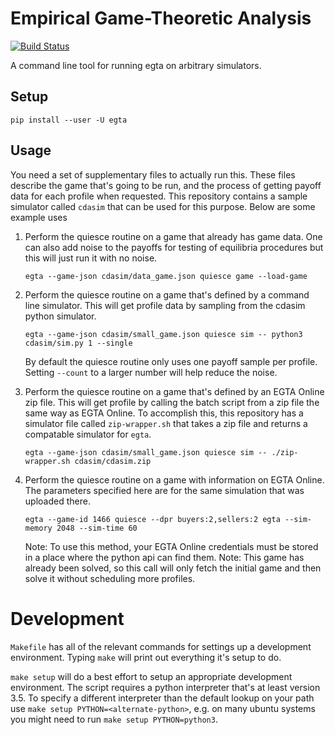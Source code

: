 Empirical Game-Theoretic Analysis
=================================

[![Build Status](https://img.shields.io/travis/egtaonline/quiesce.svg?style=flat-square)](https://travis-ci.org/egtaonline/quiesce)

A command line tool for running egta on arbitrary simulators.

Setup
-----

```
pip install --user -U egta
```

Usage
-----

You need a set of supplementary files to actually run this.
These files describe the game that's going to be run, and the process of getting payoff data for each profile when requested.
This repository contains a sample simulator called `cdasim` that can be used for this purpose.
Below are some example uses

1. Perform the quiesce routine on a game that already has game data.
   One can also add noise to the payoffs for testing of equilibria procedures but this will just run it with no noise.

   ```
   egta --game-json cdasim/data_game.json quiesce game --load-game
   ```

2. Perform the quiesce routine on a game that's defined by a command line simulator.
   This will get profile data by sampling from the cdasim python simulator.

   ```
   egta --game-json cdasim/small_game.json quiesce sim -- python3 cdasim/sim.py 1 --single
   ```

   By default the quiesce routine only uses one payoff sample per profile.
   Setting `--count` to a larger number will help reduce the noise.

3. Perform the quiesce routine on a game that's defined by an EGTA Online zip file.
   This will get profile by calling the batch script from a zip file the same way as EGTA Online.
   To accomplish this, this repository has a simulator file called `zip-wrapper.sh` that takes a zip file and returns a compatable simulator for `egta`.

   ```
   egta --game-json cdasim/small_game.json quiesce sim -- ./zip-wrapper.sh cdasim/cdasim.zip
   ```

3. Perform the quiesce routine on a game with information on EGTA Online.
   The parameters specified here are for the same simulation that was uploaded there.

   ```
   egta --game-id 1466 quiesce --dpr buyers:2,sellers:2 egta --sim-memory 2048 --sim-time 60
   ```

   Note: To use this method, your EGTA Online credentials must be stored in a place where the python api can find them.
   Note: This game has already been solved, so this call will only fetch the initial game and then solve it without scheduling more profiles.


Development
===========

`Makefile` has all of the relevant commands for settings up a development environment.
Typing `make` will print out everything it's setup to do.

`make setup` will do a best effort to setup an appropriate development environment.
The script requires a python interpreter that's at least version 3.5.
To specify a different interpreter than the default lookup on your path use `make setup PYTHON=<alternate-python>`, e.g. on many ubuntu systems you might need to run `make setup PYTHON=python3`.
